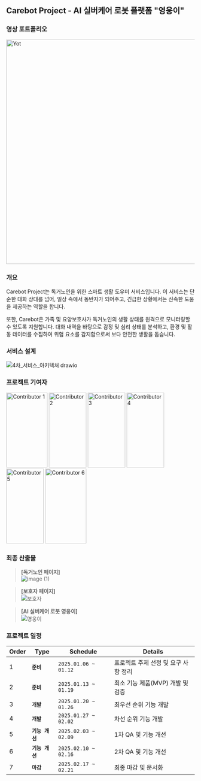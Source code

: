 ## Carebot Project - AI 실버케어 로봇 플랫폼 "영웅이"
### 영상 포트폴리오
<a href="https://www.youtube.com/watch?v=LQlEIiO-5KE"><img src="https://github.com/user-attachments/assets/afe9439f-0911-4f98-8214-ca65e7c2fbc9" width="800" height="600" alt="Yot"/></a>

### 개요

Carebot Project는 독거노인을 위한 스마트 생활 도우미 서비스입니다. 이 서비스는 단순한 대화 상대를 넘어, 일상 속에서 동반자가 되어주고, 긴급한 상황에서는 신속한 도움을 제공하는 역할을 합니다.

또한, Carebot은 가족 및 요양보호사가 독거노인의 생활 상태를 원격으로 모니터링할 수 있도록 지원합니다. 대화 내역을 바탕으로 감정 및 심리 상태를 분석하고, 환경 및 활동 데이터를 수집하여 위험 요소를 감지함으로써 보다 안전한 생활을 돕습니다.

### 서비스 설계

![4차_서비스_아키텍처 drawio](https://github.com/user-attachments/assets/6ec914a6-91e3-49ae-8fac-563dcd21ff5e)

### 프로젝트 기여자

<a href="https://github.com/ehgud937"><img src="https://github.com/user-attachments/assets/b0da6784-5d88-496a-b1fe-5a630ba0b1c0" width="110" height="200" alt="Contributor 1"/></a>
<a href="https://github.com/knowgyu"><img src="https://github.com/user-attachments/assets/9075832d-85f8-414a-af61-020bf08c6000" width="100" height="200" alt="Contributor 2"/></a>
<a href="https://github.com/itdice"><img src="https://github.com/user-attachments/assets/32d2acb7-9dd9-408a-920f-c1f69495cae3" width="100" height="200" alt="Contributor 3"/></a>
<a href="https://github.com/umdoyuun"><img src="https://github.com/user-attachments/assets/b1a63c82-2c23-4b9d-891a-e12ff0bc8a8f" width="100" height="200" alt="Contributor 4"/></a>
<a href="https://github.com/SJLee-0525"><img src="https://github.com/user-attachments/assets/29d17d5c-850d-4f89-8018-a71a5c5f8184" width="100" height="200" alt="Contributor 5"/></a>
<a href="https://github.com/Seohui-Hyung"><img src="https://github.com/user-attachments/assets/9132aea9-04ac-46f9-8d4a-a67e3f7285db" width="110" height="200" alt="Contributor 6"/></a>

### 최종 산출물

> **[독거노인 페이지]** <br/>
![image (1)](https://github.com/user-attachments/assets/c63e864b-19a4-4f92-8ca0-c57d1d932d86)

> **[보호자 페이지]** <br/>
![보호자](https://github.com/user-attachments/assets/85f4f065-f2c8-4738-a3c4-bd5b0af167f8)

> **[AI 실버케어 로봇 영웅이]** <br/>
![영웅이](https://github.com/user-attachments/assets/5da7a2fe-d1fc-4351-9ed1-e99d2366e536)

### 프로젝트 일정

| Order | Type | Schedule | Details |
| --- | --- | --- | --- |
| 1 | **`준비`** | `2025.01.06 ~ 01.12` | 프로젝트 주제 선정 및 요구 사항 정리 |
| 2 | **`준비`** | `2025.01.13 ~ 01.19` | 최소 기능 제품(MVP) 개발 및 검증 |
| 3 | **`개발`** | `2025.01.20 ~ 01.26` | 최우선 순위 기능 개발 |
| 4 | **`개발`** | `2025.01.27 ~ 02.02` | 차선 순위 기능 개발 |
| 5 | **`기능 개선`** | `2025.02.03 ~ 02.09` | 1차 QA 및 기능 개선 |
| 6 | **`기능 개선`** | `2025.02.10 ~ 02.16` | 2차 QA 및 기능 개선 |
| 7 | **`마감`** | `2025.02.17 ~ 02.21` | 최종 마감 및 문서화 |
